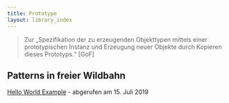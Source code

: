```yaml
---
title: Prototype
layout: library_index
---
```


> Zur „Spezifikation der zu erzeugenden Objekttypen mittels einer prototypischen Instanz und Erzeugung neuer Objekte durch Kopieren dieses Prototyps.“ [GoF]

## Patterns in freier Wildbahn

[Hello World Example](https://github.com/code4craft/hello-design-pattern/tree/master/src/main/java/helloworld/creational/prototype) - abgerufen am 15. Juli 2019
